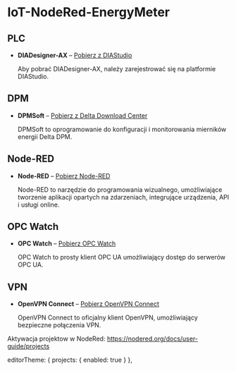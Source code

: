# IoT-NodeRed-EnergyMeter

## PLC

- **DIADesigner-AX** – [Pobierz z DIAStudio](https://diastudio.deltaww.com/home/downloads?sec=download)

  Aby pobrać DIADesigner-AX, należy zarejestrować się na platformie DIAStudio.

## DPM

- **DPMSoft** – [Pobierz z Delta Download Center](https://downloadcenter.deltaww.com/en-US/DownloadCenter?CID=06&downloadID=DPM-D520I&itemID=060404&sort_dir=DESC&sort_expr=cdate&v=1)

  DPMSoft to oprogramowanie do konfiguracji i monitorowania mierników energii Delta DPM.

## Node-RED

- **Node-RED** – [Pobierz Node-RED](https://nodered.org/docs/getting-started/)

  Node-RED to narzędzie do programowania wizualnego, umożliwiające tworzenie aplikacji opartych na zdarzeniach, integrujące urządzenia, API i usługi online.

## OPC Watch

- **OPC Watch** – [Pobierz OPC Watch](https://docs.traeger.de/en/software/sdk/opc-ua/net#download)

  OPC Watch to prosty klient OPC UA umożliwiający dostęp do serwerów OPC UA.

## VPN

- **OpenVPN Connect** – [Pobierz OpenVPN Connect](https://openvpn.net/client-connect-vpn-for-windows/)

  OpenVPN Connect to oficjalny klient OpenVPN, umożliwiający bezpieczne połączenia VPN.

Aktywacja projektow w NodeRed: https://nodered.org/docs/user-guide/projects

  editorTheme: {
       projects: {
           enabled: true
       }
   },
